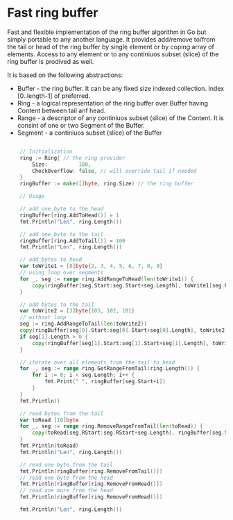 # Fast ring buffer
Fast and flexible implementation of the ring buffer algorithm in Go but simply portable to any another language.
It provides add/remove to/from the tail or head of the ring buffer by single element or by coping array of elements.
Access to any element or to any continiuos subset (slice) of the ring buffer is prodived as well.

It is based on the following abstractions:
* Buffer - the ring buffer. It can be any fixed size indexed collection. Index [0..length-1] of preferred.
* Ring - a logical representation of the ring buffer over Buffer having Content between tail anf head.
* Range - a descriptor of any continiuos subset (slice) of the Content. It is consint of one or two Segment of the Buffer.
* Segment - a continiuos subset (slice) of the Buffer

```go

	// Initialization
	ring := Ring{ // the ring provider
		Size:          100,
		CheckOverflow: false, // will override tail if needed
	}
	ringBuffer := make([]byte, ring.Size) // the ring buffer

	// Usage

	// add one byte to the head
	ringBuffer[ring.AddToHead()] = 1
	fmt.Println("Len", ring.Length())

	// add one byte to the tail
	ringBuffer[ring.AddToTail()] = 100
	fmt.Println("Len", ring.Length())

	// add bytes to head
	var toWrite1 = [8]byte{2, 3, 4, 5, 6, 7, 8, 9}
	// using loop over segments
	for _, seg := range ring.AddRangeToHead(len(toWrite1)) {
		copy(ringBuffer[seg.Start:seg.Start+seg.Length], toWrite1[seg.RStart:seg.RStart+seg.Length])
	}

	// add bytes to the tail
	var toWrite2 = [3]byte{103, 102, 101}
	// without loop
	seg := ring.AddRangeToTail(len(toWrite2))
	copy(ringBuffer[seg[0].Start:seg[0].Start+seg[0].Length], toWrite2[0:seg[0].Length])
	if seg[1].Length > 0 {
		copy(ringBuffer[seg[1].Start:seg[1].Start+seg[1].Length], toWrite2[seg[1].Length:])
	}

	// iterate over all elements from the tail to head
	for _, seg := range ring.GetRangeFromTail(ring.Length()) {
		for i := 0; i < seg.Length; i++ {
			fmt.Print(" ", ringBuffer[seg.Start+i])
		}
	}
	fmt.Println()

	// read bytes from the tail
	var toRead [10]byte
	for _, seg := range ring.RemoveRangeFromTail(len(toRead)) {
		copy(toRead[seg.RStart:seg.RStart+seg.Length], ringBuffer[seg.Start:seg.Start+seg.Length])
	}
	fmt.Println(toRead)
	fmt.Println("Len", ring.Length())

	// read one byte from the tail
	fmt.Println(ringBuffer[ring.RemoveFromTail()])
	// read one byte from the head
	fmt.Println(ringBuffer[ring.RemoveFromHead()])
	// read one more from the head
	fmt.Println(ringBuffer[ring.RemoveFromHead()])

	fmt.Println("Len", ring.Length())

```
